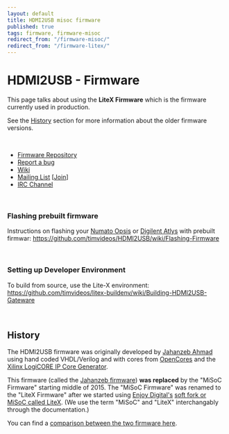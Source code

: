 ```yaml
---
layout: default
title: HDMI2USB misoc firmware
published: true
tags: firmware, firmware-misoc
redirect_from: "/firmware-misoc/"
redirect_from: "/firmware-litex/"
---
```


# HDMI2USB - Firmware

This page talks about using the **LiteX Firmware** which is the firmware currently
used in production.

See the [History](#history) section for more information about the older
firmware versions.

<br>

 * [Firmware Repository](https://github.com/timvideos/HDMI2USB-litex-firmware)
 * [Report a bug](https://github.com/timvideos/HDMI2USB-litex-firmware/issues/new)
 * [Wiki](https://github.com/timvideos/HDMI2USB/wiki)
 * [Mailing List](https://groups.google.com/forum/#!forum/hdmi2usb) [[Join](https://groups.google.com/forum/#!forum/hdmi2usb/join)]
 * [IRC Channel](http://webchat.freenode.net/?nick=hdmi2usb-user.&channels=%23timvideos)

<br>

### Flashing prebuilt firmware

Instructions on flashing your [Numato Opsis](https://github.com/timvideos/HDMI2USB/wiki/Flashing-Firmware#numato-opsis) or [Digilent Atlys](https://github.com/timvideos/HDMI2USB/wiki/Flashing-Firmware#digilent-atlys) with prebuilt firmwar: https://github.com/timvideos/HDMI2USB/wiki/Flashing-Firmware

<br>

### Setting up Developer Environment

To build from source, use the Lite-X environment: https://github.com/timvideos/litex-buildenv/wiki/Building-HDMI2USB-Gateware

<br>

## History

The HDMI2USB firmware was originally developed by
[Jahanzeb Ahmad](https://github.com/jahanzeb) using hand coded VHDL/Verilog and with
cores from [OpenCores](OpenCores.org) and the
[Xilinx LogiCORE IP Core Generator](http://www.xilinx.com/ise/products/coregen_overview.pdf).

This firmware (called the [Jahanzeb firmware](../firmware-jahanzeb)) **was
replaced** by the "MiSoC Firmware" starting middle of 2015. The "MiSoC Firmware" was
renamed to the "LiteX Firmware" after we started using
[Enjoy Digital's](http://enjoy-digital.fr/)
[soft fork or MiSoC called LiteX](https://github.com/enjoy-digital/litex). (We use
the term "MiSoC" and "LiteX" interchangably through the documentation.)

You can find a [comparison between the two firmware here](../firmware-compare).

